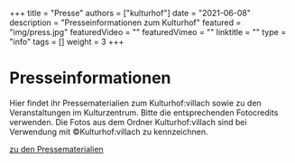 +++
title = "Presse"
authors = ["kulturhof"]
date = "2021-06-08"
description = "Presseinformationen zum Kulturhof"
featured = "img/press.jpg"
featuredVideo = ""
featuredVimeo = ""
linktitle = ""
type = "info"
tags = []
weight = 3
+++

# Presseinformationen

Hier findet ihr Pressematerialien zum Kulturhof:villach sowie zu den Veranstaltungen im Kulturzentrum. Bitte die entsprechenden Fotocredits verwenden. Die Fotos aus dem Ordner Kulturhof:villach sind bei Verwendung mit ©Kulturhof:villach zu kennzeichnen.

[zu den Pressematerialien]("https://drive.google.com/drive/folders/1RzEMdTQ_c25PUi5X4yE2jew63ivfKULw?usp=sharin")
